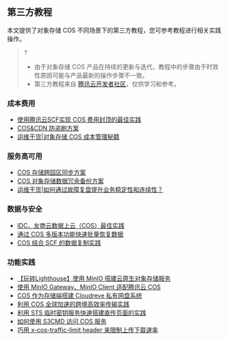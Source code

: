 ## 第三方教程

本文提供了对象存储 COS 不同场景下的第三方教程，您可参考教程进行相关实践操作。

> ?
>
> - 由于对象存储 COS 产品在持续的更新与迭代，教程中的步骤由于时效性原因可能与产品最新的操作步骤不一致。
> - 第三方教程来自 [腾讯云开发者社区](https://cloud.tencent.com/developer)，仅供学习和参考。

### 成本费用

- [使用腾讯云SCF实现 COS 费用封顶的最佳实践  ](https://cloud.tencent.com/developer/article/2258668)
- [COS&CDN 防盗刷方案]( https://cloud.tencent.com/developer/article/2239296)
- [运维干货|对象存储 COS 成本管理秘籍](https://cloud.tencent.com/developer/article/1793411)


### 服务高可用

- [COS 存储跨园区同步方案](https://cloud.tencent.com/developer/article/1791814)
- [COS 对象存储数据冗余备份方案](https://cloud.tencent.com/developer/article/2235242)  
- [运维干货|如何通过故障复盘提升业务稳定性和连续性？](https://cloud.tencent.com/developer/article/1851327)  


### 数据与安全

- [IDC、友商云数据上云（COS）最佳实践](https://cloud.tencent.com/developer/article/1876719)
- [通过 COS 多版本功能快速批量恢复数据](https://cloud.tencent.com/developer/article/1791791)
- [COS 结合 SCF 的数据复制实践](https://cloud.tencent.com/developer/article/1763270)

### 功能实践


- [【玩转Lighthouse】使用 MinIO 搭建云原生对象存储服务  ](https://cloud.tencent.com/developer/article/1983325)
- [使用 MinIO Gateway、MinIO Client 适配腾讯云 COS](https://cloud.tencent.com/developer/article/1982033)
- [COS 作为存储端搭建 Cloudreve 私有网盘系统](https://cloud.tencent.com/developer/article/2041954)
- [利用 COS 全球加速的跨境高效率传输实践](https://cloud.tencent.com/developer/article/1768085)
- [利用 STS 临时密钥服务快速搭建直传页面的实践](https://cloud.tencent.com/developer/article/1729013)
- [如何使用 S3CMD 访问 COS 服务](https://cloud.tencent.com/developer/article/1729012)
- [巧用 x-cos-traffic-limit header 来限制上传下载速率]( https://cloud.tencent.com/developer/article/1725735)

 

